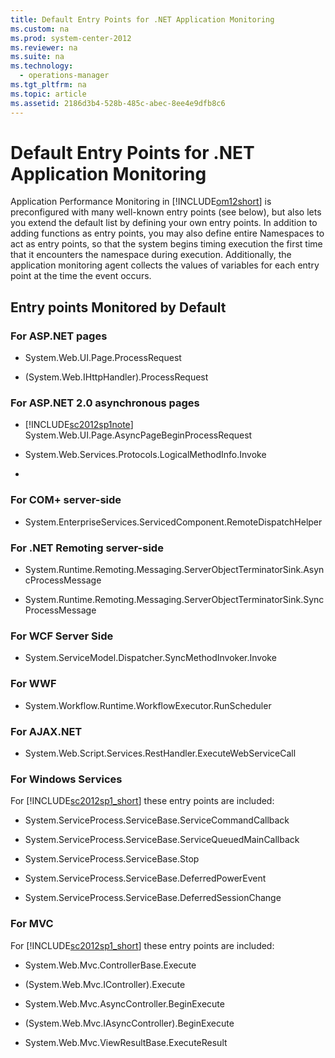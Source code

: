 ```yaml
---
title: Default Entry Points for .NET Application Monitoring
ms.custom: na
ms.prod: system-center-2012
ms.reviewer: na
ms.suite: na
ms.technology: 
  - operations-manager
ms.tgt_pltfrm: na
ms.topic: article
ms.assetid: 2186d3b4-528b-485c-abec-8ee4e9dfb8c6
---
```

# Default Entry Points for .NET Application Monitoring
Application Performance Monitoring in [!INCLUDE[om12short](./Token/om12short_md.md)] is preconfigured with many well\-known entry points \(see below\), but also lets you extend the default list by defining your own entry points. In addition to adding functions as entry points, you may also define entire Namespaces to act as entry points, so that the system begins timing execution the first time that it encounters the namespace during execution. Additionally, the application monitoring agent collects the values of variables for each entry point at the time the event occurs.

## Entry points Monitored by Default

### For ASP.NET pages

-   System.Web.UI.Page.ProcessRequest

-   \(System.Web.IHttpHandler\).ProcessRequest

### For ASP.NET 2.0 asynchronous pages

-   [!INCLUDE[sc2012sp1note](./Token/sc2012sp1note_md.md)] System.Web.UI.Page.AsyncPageBeginProcessRequest

-   System.Web.Services.Protocols.LogicalMethodInfo.Invoke

-

### For COM\+ server\-side

-   System.EnterpriseServices.ServicedComponent.RemoteDispatchHelper

### For .NET Remoting server\-side

-   System.Runtime.Remoting.Messaging.ServerObjectTerminatorSink.AsyncProcessMessage

-   System.Runtime.Remoting.Messaging.ServerObjectTerminatorSink.SyncProcessMessage

### For WCF Server Side

-   System.ServiceModel.Dispatcher.SyncMethodInvoker.Invoke

### For WWF

-   System.Workflow.Runtime.WorkflowExecutor.RunScheduler

### For AJAX.NET

-   System.Web.Script.Services.RestHandler.ExecuteWebServiceCall

### For Windows Services
For [!INCLUDE[sc2012sp1_short](./Token/sc2012sp1_short_md.md)] these entry points are included:

-   System.ServiceProcess.ServiceBase.ServiceCommandCallback

-   System.ServiceProcess.ServiceBase.ServiceQueuedMainCallback

-   System.ServiceProcess.ServiceBase.Stop

-   System.ServiceProcess.ServiceBase.DeferredPowerEvent

-   System.ServiceProcess.ServiceBase.DeferredSessionChange

### For MVC
For [!INCLUDE[sc2012sp1_short](./Token/sc2012sp1_short_md.md)] these entry points are included:

-   System.Web.Mvc.ControllerBase.Execute

-   \(System.Web.Mvc.IController\).Execute

-   System.Web.Mvc.AsyncController.BeginExecute

-   \(System.Web.Mvc.IAsyncController\).BeginExecute

-   System.Web.Mvc.ViewResultBase.ExecuteResult


